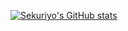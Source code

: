 [![Sekuriyo's GitHub stats](https://github-readme-stats.vercel.app/api?username=skryo1)](https://github.com/skryo1/github-readme-stats&theme=dark)
